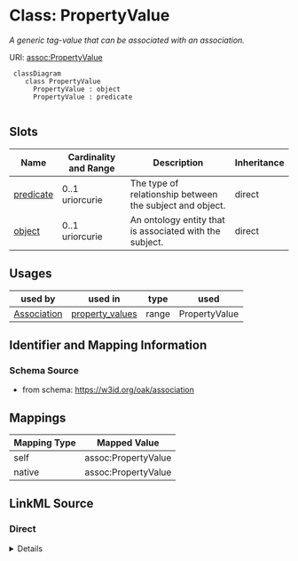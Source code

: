 # Class: PropertyValue
_A generic tag-value that can be associated with an association._




URI: [assoc:PropertyValue](https://w3id.org/oak/association/PropertyValue)


```{mermaid}
 classDiagram
    class PropertyValue
      PropertyValue : object
      PropertyValue : predicate
      
```



<!-- no inheritance hierarchy -->


## Slots

| Name | Cardinality and Range | Description | Inheritance |
| ---  | --- | --- | --- |
| [predicate](predicate.md) | 0..1 <br/> uriorcurie | The type of relationship between the subject and object. | direct |
| [object](object.md) | 0..1 <br/> uriorcurie | An ontology entity that is associated with the subject. | direct |



## Usages

| used by | used in | type | used |
| ---  | --- | --- | --- |
| [Association](Association.md) | [property_values](property_values.md) | range | PropertyValue |







## Identifier and Mapping Information







### Schema Source


* from schema: https://w3id.org/oak/association





## Mappings

| Mapping Type | Mapped Value |
| ---  | ---  |
| self | assoc:PropertyValue |
| native | assoc:PropertyValue |


## LinkML Source

<!-- TODO: investigate https://stackoverflow.com/questions/37606292/how-to-create-tabbed-code-blocks-in-mkdocs-or-sphinx -->

### Direct

<details>
```yaml
name: PropertyValue
description: A generic tag-value that can be associated with an association.
from_schema: https://w3id.org/oak/association
rank: 1000
slots:
- predicate
- object

```
</details>

### Induced

<details>
```yaml
name: PropertyValue
description: A generic tag-value that can be associated with an association.
from_schema: https://w3id.org/oak/association
rank: 1000
attributes:
  predicate:
    name: predicate
    description: The type of relationship between the subject and object.
    from_schema: https://w3id.org/oak/association
    rank: 1000
    slot_uri: rdf:predicate
    alias: predicate
    owner: PropertyValue
    domain_of:
    - Association
    - PropertyValue
    range: uriorcurie
  object:
    name: object
    description: An ontology entity that is associated with the subject.
    from_schema: https://w3id.org/oak/association
    exact_mappings:
    - oa:hasTarget
    rank: 1000
    slot_uri: rdf:object
    alias: object
    owner: PropertyValue
    domain_of:
    - Association
    - PropertyValue
    range: uriorcurie

```
</details>